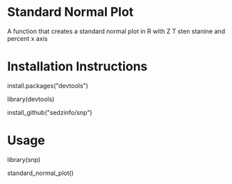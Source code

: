 # Standard Normal Plot

A function that creates a standard normal plot in R with Z T sten stanine and percent x axis

# Installation Instructions

install.packages("devtools")

library(devtools)

install_github("sedzinfo/snp")

# Usage

library(snp)

standard_normal_plot()

